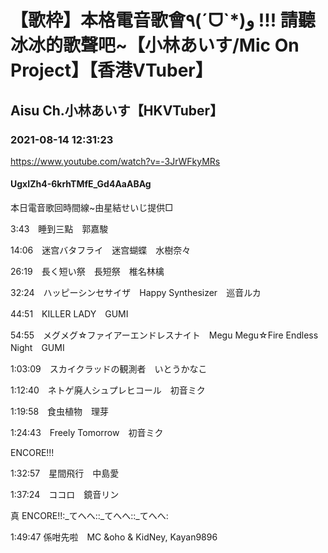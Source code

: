 # 【歌枠】本格電音歌會٩(ˊᗜˋ*)و !!! 請聽冰冰的歌聲吧~【小林あいす/Mic On Project】【香港VTuber】
## Aisu Ch.小林あいす【HKVTuber】
### 2021-08-14 12:31:23
https://www.youtube.com/watch?v=-3JrWFkyMRs
#### UgxIZh4-6krhTMfE_Gd4AaABAg
本日電音歌回時間線~由星結せいじ提供□

3:43　睡到三點　郭嘉駿

14:06　迷宫バタフライ　迷宫蝴蝶　水樹奈々

26:19　長く短い祭　長短祭　椎名林檎

32:24　ハッピーシンセサイザ　Happy Synthesizer　巡音ルカ

44:51　KILLER LADY　GUMI

54:55　メグメグ☆ファイアーエンドレスナイト　Megu Megu☆Fire Endless Night　GUMI

1:03:09　スカイクラッドの観測者　いとうかなこ

1:12:40　ネトゲ廃人シュプレヒコール　初音ミク

1:19:58　食虫植物　理芽

1:24:43　Freely Tomorrow　初音ミク



ENCORE!!!

1:32:57　星間飛行　中島愛

1:37:24　ココロ　鏡音リン



真 ENCORE!!:_てへへ::_てへへ::_てへへ:

1:49:47 係咁先啦　MC &oho & KidNey, Kayan9896

